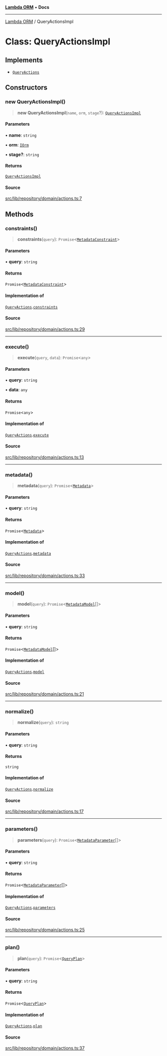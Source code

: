 [**Lambda ORM**](../README.md) • **Docs**

***

[Lambda ORM](../README.md) / QueryActionsImpl

# Class: QueryActionsImpl

## Implements

- [`QueryActions`](../interfaces/QueryActions.md)

## Constructors

### new QueryActionsImpl()

> **new QueryActionsImpl**(`name`, `orm`, `stage`?): [`QueryActionsImpl`](QueryActionsImpl.md)

#### Parameters

• **name**: `string`

• **orm**: [`IOrm`](../interfaces/IOrm.md)

• **stage?**: `string`

#### Returns

[`QueryActionsImpl`](QueryActionsImpl.md)

#### Source

[src/lib/repository/domain/actions.ts:7](https://github.com/lambda-orm/lambdaorm/blob/5ec43dcfdfda08254bf7f6af2d1f42240f4abbbd/src/lib/repository/domain/actions.ts#L7)

## Methods

### constraints()

> **constraints**(`query`): `Promise`\<[`MetadataConstraint`](../interfaces/MetadataConstraint.md)\>

#### Parameters

• **query**: `string`

#### Returns

`Promise`\<[`MetadataConstraint`](../interfaces/MetadataConstraint.md)\>

#### Implementation of

[`QueryActions`](../interfaces/QueryActions.md).[`constraints`](../interfaces/QueryActions.md#constraints)

#### Source

[src/lib/repository/domain/actions.ts:29](https://github.com/lambda-orm/lambdaorm/blob/5ec43dcfdfda08254bf7f6af2d1f42240f4abbbd/src/lib/repository/domain/actions.ts#L29)

***

### execute()

> **execute**(`query`, `data`): `Promise`\<`any`\>

#### Parameters

• **query**: `string`

• **data**: `any`

#### Returns

`Promise`\<`any`\>

#### Implementation of

[`QueryActions`](../interfaces/QueryActions.md).[`execute`](../interfaces/QueryActions.md#execute)

#### Source

[src/lib/repository/domain/actions.ts:13](https://github.com/lambda-orm/lambdaorm/blob/5ec43dcfdfda08254bf7f6af2d1f42240f4abbbd/src/lib/repository/domain/actions.ts#L13)

***

### metadata()

> **metadata**(`query`): `Promise`\<[`Metadata`](../interfaces/Metadata.md)\>

#### Parameters

• **query**: `string`

#### Returns

`Promise`\<[`Metadata`](../interfaces/Metadata.md)\>

#### Implementation of

[`QueryActions`](../interfaces/QueryActions.md).[`metadata`](../interfaces/QueryActions.md#metadata)

#### Source

[src/lib/repository/domain/actions.ts:33](https://github.com/lambda-orm/lambdaorm/blob/5ec43dcfdfda08254bf7f6af2d1f42240f4abbbd/src/lib/repository/domain/actions.ts#L33)

***

### model()

> **model**(`query`): `Promise`\<[`MetadataModel`](../interfaces/MetadataModel.md)[]\>

#### Parameters

• **query**: `string`

#### Returns

`Promise`\<[`MetadataModel`](../interfaces/MetadataModel.md)[]\>

#### Implementation of

[`QueryActions`](../interfaces/QueryActions.md).[`model`](../interfaces/QueryActions.md#model)

#### Source

[src/lib/repository/domain/actions.ts:21](https://github.com/lambda-orm/lambdaorm/blob/5ec43dcfdfda08254bf7f6af2d1f42240f4abbbd/src/lib/repository/domain/actions.ts#L21)

***

### normalize()

> **normalize**(`query`): `string`

#### Parameters

• **query**: `string`

#### Returns

`string`

#### Implementation of

[`QueryActions`](../interfaces/QueryActions.md).[`normalize`](../interfaces/QueryActions.md#normalize)

#### Source

[src/lib/repository/domain/actions.ts:17](https://github.com/lambda-orm/lambdaorm/blob/5ec43dcfdfda08254bf7f6af2d1f42240f4abbbd/src/lib/repository/domain/actions.ts#L17)

***

### parameters()

> **parameters**(`query`): `Promise`\<[`MetadataParameter`](../interfaces/MetadataParameter.md)[]\>

#### Parameters

• **query**: `string`

#### Returns

`Promise`\<[`MetadataParameter`](../interfaces/MetadataParameter.md)[]\>

#### Implementation of

[`QueryActions`](../interfaces/QueryActions.md).[`parameters`](../interfaces/QueryActions.md#parameters)

#### Source

[src/lib/repository/domain/actions.ts:25](https://github.com/lambda-orm/lambdaorm/blob/5ec43dcfdfda08254bf7f6af2d1f42240f4abbbd/src/lib/repository/domain/actions.ts#L25)

***

### plan()

> **plan**(`query`): `Promise`\<[`QueryPlan`](../interfaces/QueryPlan.md)\>

#### Parameters

• **query**: `string`

#### Returns

`Promise`\<[`QueryPlan`](../interfaces/QueryPlan.md)\>

#### Implementation of

[`QueryActions`](../interfaces/QueryActions.md).[`plan`](../interfaces/QueryActions.md#plan)

#### Source

[src/lib/repository/domain/actions.ts:37](https://github.com/lambda-orm/lambdaorm/blob/5ec43dcfdfda08254bf7f6af2d1f42240f4abbbd/src/lib/repository/domain/actions.ts#L37)
